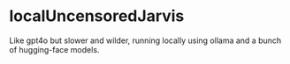 # localUncensoredJarvis
Like gpt4o but slower and wilder, running locally using ollama and a bunch of hugging-face models.
